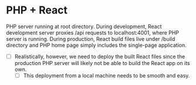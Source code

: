 # PHP + React

PHP server running at root directory. During development, React development server proxies /api requests to localhost:4001, where PHP server is running. During production, React build files live under /build directory and PHP home page simply includes the single-page application.

- [ ] Realistically, however, we need to deploy the built React files since the production PHP server will likely not be able to build the React app on its own.
  - [ ] This deployment from a local machine needs to be smooth and easy.
